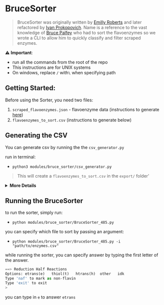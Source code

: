 # BruceSorter

> BruceSorter was originally written by [Emilly Roberts](https://github.com/emroberts95) and later refactored by [Ivan Prokopovich](https://github.com/supervanya). Name is a reference to the vast knowledge of [Bruce Palfey](https://scholar.google.com/citations?user=xsPM4ecAAAAJ) who had to sort the flavoenzymes so we wrote a CLI to allow him to quickly classify and filter scraped enzymes.

⚠️ __Important__:
- run all the commands from the root of the repo
- This instructions are for UNIX systems
- On windows, replace `/` with`\` when specifying path


## Getting Started:
Before using the Sorter, you need two files:
1. `scraped_flavoenzymes.json` - flavoenzyme data (instructions to generate [here](https://github.com/supervanya/flavoenzymes/tree/master#run-the-pipeline))
2. `flavoenzymes_to_sort.csv` (instructions to generate below)

## Generating the CSV
You can generate csv by running the the `csv_generator.py`

run in terminal:
  - `python3 modules/bruce_sorter/csv_generator.py`
  > This will create a `flavoenzymes_to_sort.csv` in the `export/` folder'
  
<details><summary><b>More Details</b></summary>

if you'd like to use custom input or output file pass it using arguments like so:
  - `python3 modules/bruce_sorter/csv_generator.py -i "path/to/in.json" -o "path/to/out.csv"`


### Generated CSV Format
  
  After running the above lines, you should have a CSV of the following format:

|        ec | SYSNAME         | SUBSTRATE                        | PRODUCT                  | bin | OxidativeHalf | ReductionHalf |
|----------:|-----------------|----------------------------------|--------------------------|-----|---------------|---------------|
| 1.14.13.2 | 3-hydroxylating | ["H+", "NADH", "NADP+", "NADPH"] | ["H2O", "NAD+", "NADP+"] |   0 |               |               |

  </details>


## Running the BruceSorter
to run the sorter, simply run:
  - `python modules/bruce_sorter/BruceSorter_485.py`

you can specify which file to sort by passing an argument:
  - `python modules/bruce_sorter/BruceSorter_485.py -i "path/to/enzymes.csv"`

while running the sorter, you can specify answer by typing the first letter of the answer.
```python
==> Reduction Half Reactions
Options: etrans(e)   thiol(t)   htrans(h)  other   idk
Type 'naf' to mark as non-flavin
Type 'exit' to exit
> 
```
you can type in `e` to answer `etrans`


